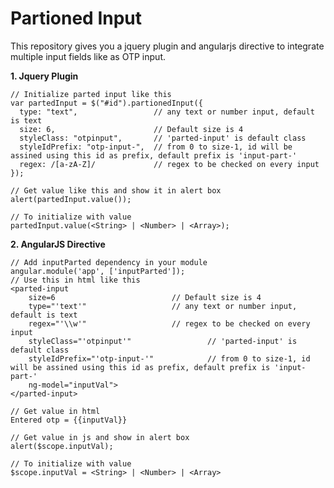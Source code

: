 # Partioned Input
This repository gives you a jquery plugin and angularjs directive to integrate multiple input fields like as OTP input.

**1. Jquery Plugin**
	

    // Initialize parted input like this
    var partedInput = $("#id").partionedInput({
      type: "text",                 // any text or number input, default is text
      size: 6,                      // Default size is 4
      styleClass: "otpinput",       // 'parted-input' is default class
      styleIdPrefix: "otp-input-",  // from 0 to size-1, id will be assined using this id as prefix, default prefix is 'input-part-'
      regex: /[a-zA-Z]/             // regex to be checked on every input
    });
    
    // Get value like this and show it in alert box
    alert(partedInput.value());
    
    // To initialize with value
    partedInput.value(<String> | <Number> | <Array>);
    
**2. AngularJS Directive**

	// Add inputParted dependency in your module
	angular.module('app', ['inputParted']);
	// Use this in html like this
	<parted-input 
		size=6 							// Default size is 4
		type="'text'" 					// any text or number input, default is text
		regex="'\\w'"					// regex to be checked on every input
		styleClass="'otpinput'"					// 'parted-input' is default class
		styleIdPrefix="'otp-input-'"			// from 0 to size-1, id will be assined using this id as prefix, default prefix is 'input-part-'
		ng-model="inputVal">
	</parted-input>
	
	// Get value in html
	Entered otp = {{inputVal}}
	
	// Get value in js and show in alert box
	alert($scope.inputVal);
	 
	// To initialize with value
	$scope.inputVal = <String> | <Number> | <Array>
